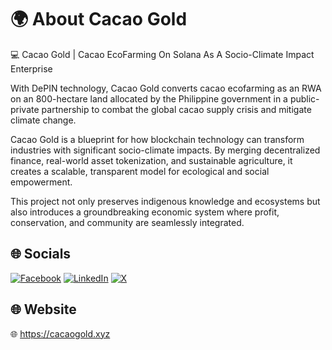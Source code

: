# 🌍 About Cacao Gold
💻 Cacao Gold | Cacao EcoFarming On Solana As A Socio-Climate Impact Enterprise 

With DePIN technology, Cacao Gold converts cacao ecofarming as an RWA on an 800-hectare land allocated by the Philippine government in a public-private partnership to combat the global cacao supply crisis and mitigate climate change.

Cacao Gold is a blueprint for how blockchain technology can transform industries with significant socio-climate impacts. By merging decentralized finance, real-world asset tokenization, and sustainable agriculture, it creates a scalable, transparent model for ecological and social empowerment.

This project not only preserves indigenous knowledge and ecosystems but also introduces a groundbreaking economic system where profit, conservation, and community are seamlessly integrated.

## 🌐 Socials
[![Facebook](https://img.shields.io/badge/Facebook-%231877F2.svg?logo=Facebook&logoColor=white)](https://www.facebook.com) [![LinkedIn](https://img.shields.io/badge/LinkedIn-%230077B5.svg?logo=linkedin&logoColor=white)](https://www.linkedin.com/in/) [![X](https://img.shields.io/badge/X-black.svg?logo=X&logoColor=white)](https://x.com/cacaogolddao) 

## 🌐 Website
🌐 https://cacaogold.xyz
